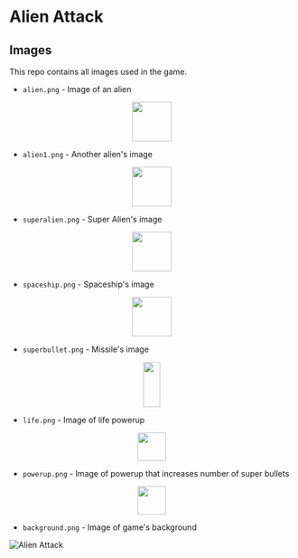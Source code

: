 # Alien Attack
## Images
This repo contains all images used in the game.

- ```alien.png``` - Image of an alien
<p align="center" >
<img src="https://github.com/vichitr/Alien-Attack/blob/master/Images/alien.png" width="70" height="70" />
</p>  

- ```alien1.png``` - Another alien's image
<p align="center" >
<img src="https://github.com/vichitr/Alien-Attack/blob/master/Images/alien1.png" width="70" height="70" />
</p>  

- ```superalien.png``` - Super Alien's image
<p align="center" >
<img src="https://github.com/vichitr/Alien-Attack/blob/master/Images/superalien.png" width="70" height="70" />
</p>  

- ```spaceship.png``` - Spaceship's image
<p align="center" >
<img src="https://github.com/vichitr/Alien-Attack/blob/master/Images/spaceship.png" width="70" height="70" />
</p>  

- ```superbullet.png``` - Missile's image
<p align="center" >
<img src="https://github.com/vichitr/Alien-Attack/blob/master/Images/superbullet.png" width="30" height="80" />
</p>  

- ```life.png``` - Image of life powerup
<p align="center" >
<img src="https://github.com/vichitr/Alien-Attack/blob/master/Images/life.png" width="50" height="50" />
</p>  

- ```powerup.png``` - Image of powerup that increases number of super bullets
<p align="center" >
<img src="https://github.com/vichitr/Alien-Attack/blob/master/Images/powerup.png" width="50" height="50" />
</p>  

- ```background.png``` - Image of game's background

![Alien Attack](https://github.com/vichitr/Alien-Attack/blob/master/Images/background.png)
